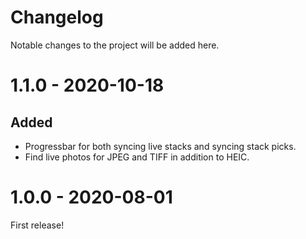 Changelog
=========

Notable changes to the project will be added here.

# 1.1.0 - 2020-10-18

## Added
- Progressbar for both syncing live stacks and syncing stack picks.
- Find live photos for JPEG and TIFF in addition to HEIC.


# 1.0.0 - 2020-08-01

First release!
